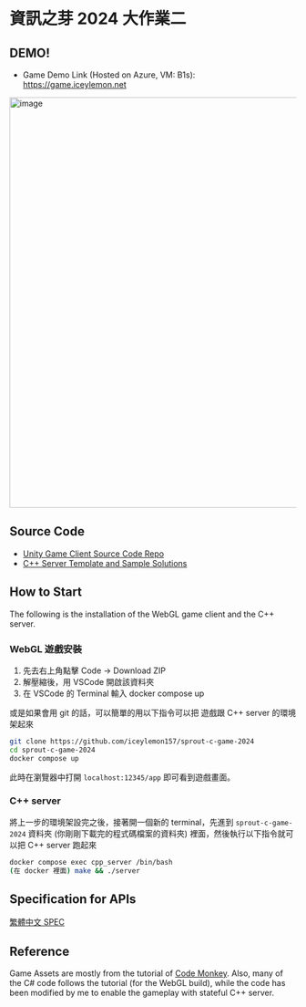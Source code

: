 # 資訊之芽 2024 大作業二

## DEMO!

- Game Demo Link (Hosted on Azure, VM: B1s): https://game.iceylemon.net

<img width="720" alt="image" src="https://github.com/user-attachments/assets/99a05163-9432-4315-b304-f47c61fe8755" />


## Source Code

- [Unity Game Client Source Code Repo](https://github.com/iceylemon157/sprout-c-game-2024-unity-client)
- [C++ Server Template and Sample Solutions](https://github.com/iceylemon157/sprout-c-game-2024-cpp-server)

## How to Start

The following is the installation of the WebGL game client and the C++ server.

### WebGL 遊戲安裝

1. 先去右上角點擊 Code -> Download ZIP
2. 解壓縮後，用 VSCode 開啟該資料夾
3. 在 VSCode 的 Terminal 輸入 docker compose up

或是如果會用 git 的話，可以簡單的用以下指令可以把 遊戲跟 C++ server 的環境架起來 

```bash
git clone https://github.com/iceylemon157/sprout-c-game-2024
cd sprout-c-game-2024
docker compose up
```

此時在瀏覽器中打開 `localhost:12345/app` 即可看到遊戲畫面。

### C++ server

將上一步的環境架設完之後，接著開一個新的 terminal，先進到 `sprout-c-game-2024` 資料夾 (你剛剛下載完的程式碼檔案的資料夾) 裡面，然後執行以下指令就可以把 C++ server 跑起來

```bash
docker compose exec cpp_server /bin/bash
(在 docker 裡面) make && ./server
```

## Specification for APIs

[繁體中文 SPEC](https://hackmd.io/@iceylemon157/BJ9Mbn2GC)

## Reference

Game Assets are mostly from the tutorial of [Code Monkey](https://www.youtube.com/watch?v=AmGSEH7QcDg). Also, many of the C# code follows the tutorial (for the WebGL build), while the code has been modified by me to enable the gameplay with stateful C++ server.
